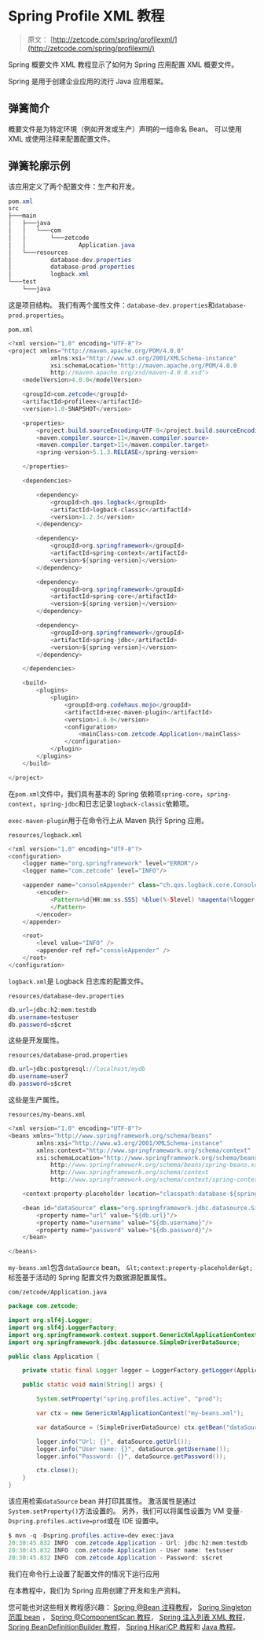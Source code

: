 # Spring Profile XML 教程

> 原文： [http://zetcode.com/spring/profilexml/](http://zetcode.com/spring/profilexml/)

Spring 概要文件 XML 教程显示了如何为 Spring 应用配置 XML 概要文件。

Spring 是用于创建企业应用的流行 Java 应用框架。

## 弹簧简介

概要文件是为特定环境（例如开发或生产）声明的一组命名 Bean。 可以使用 XML 或使用注释来配置配置文件。

## 弹簧轮廓示例

该应用定义了两个配置文件：生产和开发。

```java
pom.xml
src
├───main
│   ├───java
│   │   └───com
│   │       └───zetcode
│   │               Application.java
│   └───resources
│           database-dev.properties
│           database-prod.properties
│           logback.xml
└───test
    └───java

```

这是项目结构。 我们有两个属性文件：`database-dev.properties`和`database-prod.properties`。

`pom.xml`

```java
<?xml version="1.0" encoding="UTF-8"?>
<project xmlns="http://maven.apache.org/POM/4.0.0"
            xmlns:xsi="http://www.w3.org/2001/XMLSchema-instance"
            xsi:schemaLocation="http://maven.apache.org/POM/4.0.0
            http://maven.apache.org/xsd/maven-4.0.0.xsd">
    <modelVersion>4.0.0</modelVersion>

    <groupId>com.zetcode</groupId>
    <artifactId>profileex</artifactId>
    <version>1.0-SNAPSHOT</version>

    <properties>
        <project.build.sourceEncoding>UTF-8</project.build.sourceEncoding>
        <maven.compiler.source>11</maven.compiler.source>
        <maven.compiler.target>11</maven.compiler.target>
        <spring-version>5.1.3.RELEASE</spring-version>

    </properties>

    <dependencies>

        <dependency>
            <groupId>ch.qos.logback</groupId>
            <artifactId>logback-classic</artifactId>
            <version>1.2.3</version>
        </dependency>

        <dependency>
            <groupId>org.springframework</groupId>
            <artifactId>spring-context</artifactId>
            <version>${spring-version}</version>
        </dependency>

        <dependency>
            <groupId>org.springframework</groupId>
            <artifactId>spring-core</artifactId>
            <version>${spring-version}</version>
        </dependency>      

        <dependency>
            <groupId>org.springframework</groupId>
            <artifactId>spring-jdbc</artifactId>
            <version>${spring-version}</version>
        </dependency>        

    </dependencies>

    <build>
        <plugins>
            <plugin>
                <groupId>org.codehaus.mojo</groupId>
                <artifactId>exec-maven-plugin</artifactId>
                <version>1.6.0</version>
                <configuration>
                    <mainClass>com.zetcode.Application</mainClass>
                </configuration>
            </plugin>
        </plugins>
    </build>

</project>

```

在`pom.xml`文件中，我们具有基本的 Spring 依赖项`spring-core`，`spring-context`，`spring-jdbc`和日志记录`logback-classic`依赖项。

`exec-maven-plugin`用于在命令行上从 Maven 执行 Spring 应用。

`resources/logback.xml`

```java
<?xml version="1.0" encoding="UTF-8"?>
<configuration>
    <logger name="org.springframework" level="ERROR"/>
    <logger name="com.zetcode" level="INFO"/>

    <appender name="consoleAppender" class="ch.qos.logback.core.ConsoleAppender">
        <encoder>
            <Pattern>%d{HH:mm:ss.SSS} %blue(%-5level) %magenta(%logger{36}) - %msg %n
            </Pattern>
        </encoder>
    </appender>

    <root>
        <level value="INFO" />
        <appender-ref ref="consoleAppender" />
    </root>
</configuration>

```

`logback.xml`是 Logback 日志库的配置文件。

`resources/database-dev.properties`

```java
db.url=jdbc:h2:mem:testdb
db.username=testuser
db.password=s$cret

```

这些是开发属性。

`resources/database-prod.properties`

```java
db.url=jdbc:postgresql://localhost/mydb
db.username=user7
db.password=s$cret

```

这些是生产属性。

`resources/my-beans.xml`

```java
<?xml version="1.0" encoding="UTF-8"?>
<beans xmlns="http://www.springframework.org/schema/beans"
        xmlns:xsi="http://www.w3.org/2001/XMLSchema-instance"
        xmlns:context="http://www.springframework.org/schema/context"
        xsi:schemaLocation="http://www.springframework.org/schema/beans
            http://www.springframework.org/schema/beans/spring-beans.xsd
            http://www.springframework.org/schema/context
            http://www.springframework.org/schema/context/spring-context.xsd">

    <context:property-placeholder location="classpath:database-${spring.profiles.active}.properties"/>

    <bean id="dataSource" class="org.springframework.jdbc.datasource.SimpleDriverDataSource">
        <property name="url" value="${db.url}"/>
        <property name="username" value="${db.username}"/>
        <property name="password" value="${db.password}"/>
    </bean>

</beans>

```

`my-beans.xml`包含`dataSource` bean。 `&lt;context:property-placeholder&gt;`标签基于活动的 Spring 配置文件为数据源配置属性。

`com/zetcode/Application.java`

```java
package com.zetcode;

import org.slf4j.Logger;
import org.slf4j.LoggerFactory;
import org.springframework.context.support.GenericXmlApplicationContext;
import org.springframework.jdbc.datasource.SimpleDriverDataSource;

public class Application {

    private static final Logger logger = LoggerFactory.getLogger(Application.class);

    public static void main(String[] args) {

        System.setProperty("spring.profiles.active", "prod");

        var ctx = new GenericXmlApplicationContext("my-beans.xml");

        var dataSource = (SimpleDriverDataSource) ctx.getBean("dataSource");

        logger.info("Url: {}", dataSource.getUrl());
        logger.info("User name: {}", dataSource.getUsername());
        logger.info("Password: {}", dataSource.getPassword());

        ctx.close();
    }
}

```

该应用检索`dataSource` bean 并打印其属性。 激活属性是通过`System.setProperty()`方法设置的。 另外，我们可以将属性设置为 VM 变量`-Dspring.profiles.active=prod`或在 IDE 设置中。

```java
$ mvn -q -Dspring.profiles.active=dev exec:java
20:30:45.832 INFO  com.zetcode.Application - Url: jdbc:h2:mem:testdb
20:30:45.832 INFO  com.zetcode.Application - User name: testuser
20:30:45.832 INFO  com.zetcode.Application - Password: s$cret

```

我们在命令行上设置了配置文件的情况下运行应用

在本教程中，我们为 Spring 应用创建了开发和生产资料。

您可能也对这些相关教程感兴趣： [Spring @Bean 注释教程](/spring/bean/)， [Spring Singleton 范围 bean](/spring/singletonscope/) ， [Spring @ComponentScan 教程](/spring/componentscan/)， [Spring 注入列表 XML 教程](/spring/injectlistxml/)， [Spring BeanDefinitionBuilder 教程](/spring/beandefinitionbuilder/)， [Spring HikariCP 教程](/articles/springhikaricp/)和 [Java 教程](/lang/java/)。